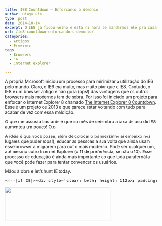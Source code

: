 ```yaml
---
title: IE8 Countdown – Enforcando o demônio
author: Diego Eis
type: post
date: 2014-10-14
excerpt: O IE8 já ficou velho e está na hora de mandarmos ele pra casa.
url: /ie8-countdown-enforcando-o-demonio/
categories:
  - Artigos
  - Browsers
tags:
  - Browsers
  - ie
  - internet explorer

---
```

A própria Microsoft iniciou um processo para minimizar a utilização do IE6 pelo mundo. Claro, o IE6 era muito, mas muito pior que o IE8. Contudo, o IE8 é um browser antigo e não goza (ops!) das vantagens que os outros browsers mais modernos tem de sobra. Por isso foi iniciado um projeto para enforcar o Internet Explorer 8 chamado [The Internet Explorer 8 Countdown][1]. Esse é um projeto de 2013 e que parece estar voltando com tudo para acabar de vez com essa maldição.

O que me assusta bastante é que no mês de setembro a taxa de uso do IE8 aumentou um pouco! O.o
  


A ideia é que você possa, além de colocar o bannerzinho aí embaixo nos lugares que puder (ops!), educar as pessoas a sua volta que ainda usam esse browser a migrarem para outro mais moderno. Pode ser qualquer um, até mesmo outro Internet Explorer (o 11 de preferência, se não o 10). Esse processo de educação é ainda mais importante do que toda parafernália que você pode fazer para tentar convencer os usuários.

Mãos à obra e let’s hunt IE today.

<pre class="lang-html">&lt;!--[if IE]&gt;&lt;div style='clear: both; height: 112px; padding:0; position: relative;'&gt;&lt;a href="http://www.theie8countdown.com/ie-users-info"&gt;&lt;img src="http://www.theie8countdown.com/assets/badge_iecountdown.png" border="0" height="112" width="348" alt="" /&gt;&lt;/a&gt;&lt;/div&gt;&lt;![endif]--&gt;
</pre>

<div style='clear: both; height: 112px; padding:0; position: relative;'>
  <a href="http://www.theie8countdown.com/ie-users-info"><img src="http://www.theie8countdown.com/assets/badge_iecountdown.png" border="0" height="112" width="348" alt="" /></a>
</div>

 [1]: http://theie8countdown.com/